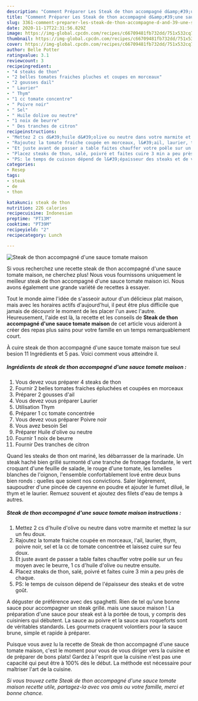 ```yaml
---
description: "Comment Préparer Les Steak de thon accompagné d&amp;#39;une sauce tomate maison"
title: "Comment Préparer Les Steak de thon accompagné d&amp;#39;une sauce tomate maison"
slug: 3361-comment-preparer-les-steak-de-thon-accompagne-d-and-39-une-sauce-tomate-maison
date: 2020-11-17T22:31:56.829Z
image: https://img-global.cpcdn.com/recipes/c66709481fb732dd/751x532cq70/steak-de-thon-accompagne-dune-sauce-tomate-maison-photo-principale-de-la-recette.jpg
thumbnail: https://img-global.cpcdn.com/recipes/c66709481fb732dd/751x532cq70/steak-de-thon-accompagne-dune-sauce-tomate-maison-photo-principale-de-la-recette.jpg
cover: https://img-global.cpcdn.com/recipes/c66709481fb732dd/751x532cq70/steak-de-thon-accompagne-dune-sauce-tomate-maison-photo-principale-de-la-recette.jpg
author: Belle Potter
ratingvalue: 3.1
reviewcount: 3
recipeingredient:
- "4 steaks de thon"
- "2 belles tomates fraiches pluches et coupes en morceaux"
- "2 gousses dail"
- " Laurier"
- " Thym"
- "1 cc tomate concentre"
- " Poivre noir"
- " Sel"
- " Huile dolive ou neutre"
- "1 noix de beurre"
- " Des tranches de citron"
recipeinstructions:
- "Mettez 2 cs d&#39;huile d&#39;olive ou neutre dans votre marmite et mettez la sur un feu doux."
- "Rajoutez la tomate fraiche coupée en morceaux, l&#39;ail, laurier, thym, poivre noir, sel et la cc de tomate concentrée et laissez cuire sur feu doux."
- "Et juste avant de passer a table faites chauffer votre poêle sur un feu moyen avec le beurre, 1 cs d&#39;huile d&#39;olive ou neutre ensuite."
- "Placez steaks de thon, salé, poivré et faites cuire 3 min a peu près de chaque."
- "PS: le temps de cuisson dépend de l&#39;épaisseur des steaks et de votre goût."
categories:
- Resep
tags:
- steak
- de
- thon

katakunci: steak de thon 
nutrition: 226 calories
recipecuisine: Indonesian
preptime: "PT13M"
cooktime: "PT39M"
recipeyield: "2"
recipecategory: Lunch

---
```



![Steak de thon accompagné d&#39;une sauce tomate maison](https://img-global.cpcdn.com/recipes/c66709481fb732dd/751x532cq70/steak-de-thon-accompagne-dune-sauce-tomate-maison-photo-principale-de-la-recette.jpg)

Si vous recherchez une recette steak de thon accompagné d&#39;une sauce tomate maison, ne cherchez plus! Nous vous fournissons uniquement le meilleur steak de thon accompagné d&#39;une sauce tomate maison ici. Nous avons également une grande variété de recettes à essayer.

Tout le monde aime l'idée de s'asseoir autour d'un délicieux plat maison, mais avec les horaires actifs d'aujourd'hui, il peut être plus difficile que jamais de découvrir le moment de les placer l'un avec l'autre. Heureusement, l'aide est là, la recette et les conseils de <strong> Steak de thon accompagné d&#39;une sauce tomate maison </strong> de cet article vous aideront à créer des repas plus sains pour votre famille en un temps remarquablement court.

<!--inarticleads1-->

À cuire steak de thon accompagné d&#39;une sauce tomate maison tue seul besion 11 Ingrédients et 5 pas. Voici comment vous atteindre il.

##### Ingrédients de steak de thon accompagné d&#39;une sauce tomate maison :

1. Vous devez vous préparer 4 steaks de thon
1. Fournir 2 belles tomates fraiches épluchées et coupées en morceaux
1. Préparer 2 gousses d&#39;ail
1. Vous devez vous préparer  Laurier
1. Utilisation  Thym
1. Préparer 1 cc tomate concentrée
1. Vous devez vous préparer  Poivre noir
1. Vous avez besoin  Sel
1. Préparer  Huile d&#39;olive ou neutre
1. Fournir 1 noix de beurre
1. Fournir  Des tranches de citron


Quand les steaks de thon ont mariné, les débarrasser de la marinade. Un steak haché bien grillé surmonté d&#39;une tranche de fromage fondante, le vert croquant d&#39;une feuille de salade, le rouge d&#39;une tomate, les lamelles blanches de l&#39;oignon, l&#39;ensemble confortablement lové entre deux buns bien ronds : quelles que soient nos convictions. Saler légèrement, saupoudrer d&#39;une pincée de cayenne en poudre et ajouter le fumet dilué, le thym et le laurier. Remuez souvent et ajoutez des filets d&#39;eau de temps à autres. 

<!--inarticleads2-->

##### Steak de thon accompagné d&#39;une sauce tomate maison instructions :

1. Mettez 2 cs d&#39;huile d&#39;olive ou neutre dans votre marmite et mettez la sur un feu doux.
1. Rajoutez la tomate fraiche coupée en morceaux, l&#39;ail, laurier, thym, poivre noir, sel et la cc de tomate concentrée et laissez cuire sur feu doux.
1. Et juste avant de passer a table faites chauffer votre poêle sur un feu moyen avec le beurre, 1 cs d&#39;huile d&#39;olive ou neutre ensuite.
1. Placez steaks de thon, salé, poivré et faites cuire 3 min a peu près de chaque.
1. PS: le temps de cuisson dépend de l&#39;épaisseur des steaks et de votre goût.


A déguster de préférence avec des spaghetti. Rien de tel qu&#39;une bonne sauce pour accompagner un steak grillé. mais une sauce maison ! La préparation d&#39;une sauce pour steak est à la portée de tous, y compris des cuisiniers qui débutent. La sauce au poivre et la sauce aux roqueforts sont de véritables standards. Les gourmets craquent volontiers pour la sauce brune, simple et rapide à préparer. 

<!--inarticleads1-->

<p>
Puisque vous avez lu la recette de Steak de thon accompagné d&#39;une sauce tomate maison, c'est le moment pour vous de vous diriger vers la cuisine et de préparer de bons plats! Gardez à l'esprit que la cuisine n'est pas une capacité qui peut être à 100% dès le début. La méthode est nécessaire pour maîtriser l'art de la cuisine.
</p>

<p>
<i>Si vous trouvez cette Steak de thon accompagné d&#39;une sauce tomate maison recette utile, partagez-la avec vos amis ou votre famille, merci et bonne chance.</i>
</p>
